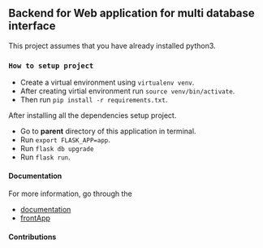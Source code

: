 ## Backend for Web application for multi database interface


This project assumes that you have already installed python3.

### `How to setup project`

- Create a virtual environment using `virtualenv venv`.
- After creating virtial environment run `source venv/bin/activate`.
- Then run `pip install -r requirements.txt`.

After installing all the dependencies setup project.
- Go to **parent** directory of this application in terminal.
- Run `export FLASK_APP=app`.
- Run `flask db upgrade`
- Run `flask run`.


#### Documentation

For more information, go through the
- [documentation](https://github.com/Hrtkk/DDI-backend/tree/master/docs)
- [frontApp](https://github.com/Hrtkk/DDI-frontend)

#### Contributions
